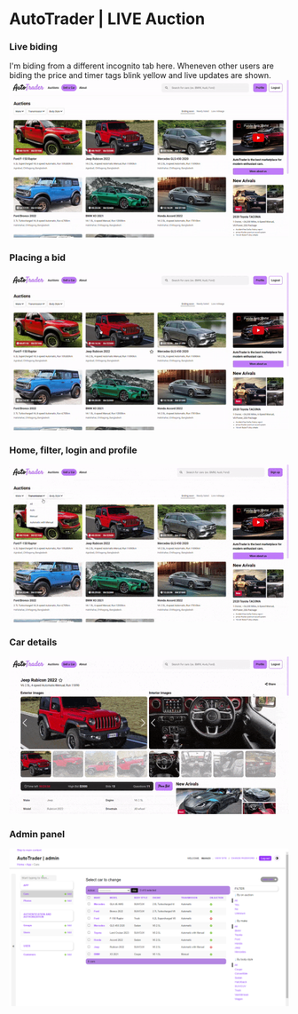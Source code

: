 # AutoTrader | LIVE Auction 
### Live biding 
I'm biding from a different incognito tab here. Wheneven other users are biding the price and timer tags blink yellow and live updates are shown.<br/>
![](previews/live.gif)

### Placing a bid
![](previews/biding.gif)

### Home, filter, login and profile
![](previews/filter_home_login.gif)

### Car details
![](previews/car.gif)

### Admin panel
<img src="previews/admin_panel.png" width="600"/>